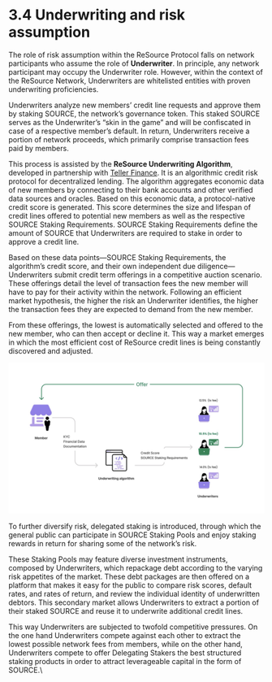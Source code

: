 # 3.4 Underwriting and risk assumption

The role of risk assumption within the ReSource Protocol falls on network participants who assume the role of **Underwriter**. In principle, any network participant may occupy the Underwriter role. However, within the context of the ReSource Network, Underwriters are whitelisted entities with proven underwriting proficiencies.

Underwriters analyze new members’ credit line requests and approve them by staking SOURCE, the network’s governance token. This staked SOURCE serves as the Underwriter’s “skin in the game” and will be confiscated in case of a respective member’s default. In return, Underwriters receive a portion of network proceeds, which primarily comprise transaction fees paid by members.

This process is assisted by the **ReSource Underwriting Algorithm**, developed in partnership with [Teller Finance](https://teller.finance). It is an algorithmic credit risk protocol for decentralized lending. The algorithm aggregates economic data of new members by connecting to their bank accounts and other verified data sources and oracles. Based on this economic data, a protocol-native credit score is generated. This score determines the size and lifespan of credit lines offered to potential new members as well as the respective SOURCE Staking Requirements. SOURCE Staking Requirements define the amount of SOURCE that Underwriters are required to stake in order to approve a credit line.

Based on these data points—SOURCE Staking Requirements, the algorithm’s credit score, and their own independent due diligence—Underwriters submit credit term offerings in a competitive auction scenario. These offerings detail the level of transaction fees the new member will have to pay for their activity within the network. Following an efficient market hypothesis, the higher the risk an Underwriter identifies, the higher the transaction fees they are expected to demand from the new member.

From these offerings, the lowest is automatically selected and offered to the new member, who can then accept or decline it. This way a market emerges in which the most efficient cost of ReSource credit lines is being constantly discovered and adjusted.

![](<../.gitbook/assets/image (15).png>)

To further diversify risk, delegated staking is introduced, through which the general public can participate in SOURCE Staking Pools and enjoy staking rewards in return for sharing some of the network’s risk.

These Staking Pools may feature diverse investment instruments, composed by Underwriters, which repackage debt according to the varying risk appetites of the market. These debt packages are then offered on a platform that makes it easy for the public to compare risk scores, default rates, and rates of return, and review the individual identity of underwritten debtors. This secondary market allows Underwriters to extract a portion of their staked SOURCE and reuse it to underwrite additional credit lines.

This way Underwriters are subjected to twofold competitive pressures. On the one hand Underwriters compete against each other to extract the lowest possible network fees from members, while on the other hand, Underwriters compete to offer Delegating Stakers the best structured staking products in order to attract leverageable capital in the form of SOURCE.\
